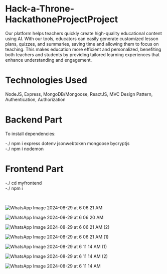 # Hack-a-Throne-HackathoneProjectProject

Our platform helps teachers quickly create high-quality educational content using AI. With our tools, educators can easily generate customized lesson plans, quizzes, and summaries, saving time and allowing them to focus on teaching. This makes education more efficient and personalized, benefiting both teachers and students by providing tailored learning experiences that enhance understanding and engagement.

# Technologies Used

NodeJS, Express, MongoDB/Mongoose, ReactJS, MVC Design Pattern, Authentication, Authorization

# Backend Part

To install dependencies:

-./ npm i express dotenv jsonwebtoken mongoose bycryptjs
<br>-./ npm i nodemon

# Frontend Part

-./ cd myfrontend<br>
-./ npm i

<br>

![WhatsApp Image 2024-08-29 at 6 06 21 AM](https://github.com/user-attachments/assets/b80461a4-7616-46cf-bf93-8ade43d9d260)

![WhatsApp Image 2024-08-29 at 6 06 20 AM](https://github.com/user-attachments/assets/3c8faaed-c284-460d-b4a3-15a3e4970faa)

![WhatsApp Image 2024-08-29 at 6 06 21 AM (2)](https://github.com/user-attachments/assets/dbda84a8-ecda-4153-8c06-1bf2dff8f7db)

![WhatsApp Image 2024-08-29 at 6 06 21 AM (1)](https://github.com/user-attachments/assets/61d94430-1483-4126-a8e0-1ba6d6dce733)

![WhatsApp Image 2024-08-29 at 6 11 14 AM (1)](https://github.com/user-attachments/assets/7a4fea6f-ee3f-4410-ad34-fcd496649028)

![WhatsApp Image 2024-08-29 at 6 11 14 AM (2)](https://github.com/user-attachments/assets/065f4379-7c14-41cd-81f8-e22dfa0db955)

![WhatsApp Image 2024-08-29 at 6 11 14 AM](https://github.com/user-attachments/assets/d5490bd9-57ca-497a-9889-2aef4dadc716)
